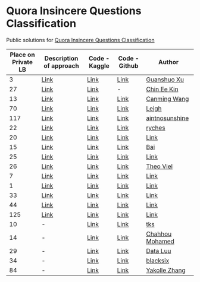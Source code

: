 # Quora Insincere Questions Classification
Public solutions for [Quora Insincere Questions Classification](https://www.kaggle.com/c/quora-insincere-questions-classification)

| Place on Private LB | Description of approach | Code - Kaggle | Code - Github | Author |
| ------------- | ------------- | ------------- | ------------- | ------------- |
| 3  | [Link](https://www.kaggle.com/c/quora-insincere-questions-classification/discussion/80495)  | [Link](https://www.kaggle.com/wowfattie/3rd-place)  | [Link]()  | [Guanshuo Xu](https://www.kaggle.com/wowfattie)  |
| 27 | [Link](https://www.kaggle.com/c/quora-insincere-questions-classification/discussion/80494)  | [Link](https://www.kaggle.com/dicksonchin93/kfold-tfidf-trial) | -  | [Chin Ee Kin](https://www.kaggle.com/dicksonchin93)  |
| 13 | [Link](https://www.kaggle.com/c/quora-insincere-questions-classification/discussion/80499)  | [Link](https://www.kaggle.com/canming/ensemble-mean-iii-64-36)  | [Link]()  | [Canming Wang](https://www.kaggle.com/canming)  |
| 70  | [Link](https://www.kaggle.com/c/quora-insincere-questions-classification/discussion/80507)  | [Link](https://www.kaggle.com/leighplt/glove-wiki-gnews-full-set?scriptVersionId=10248742)  | [Link]()  | [Leigh](https://www.kaggle.com/leighplt)  |
| 117  | [Link](https://www.kaggle.com/c/quora-insincere-questions-classification/discussion/80509)  | [Link](https://www.kaggle.com/s4sarath/0-7-in-4000-seconds)  | [Link]()  | [aintnosunshine](https://www.kaggle.com/s4sarath)  |
| 22  | [Link](https://www.kaggle.com/c/quora-insincere-questions-classification/discussion/80514)  | [Link](https://www.kaggle.com/ryches/22nd-place-solution-6-models-pos-tagging)  | [Link]()  | [ryches](https://www.kaggle.com/ryches)  |
| 20 | [Link](https://www.kaggle.com/c/quora-insincere-questions-classification/discussion/80527)  | [Link]()  | [Link]()  | [Link]()  |
| 15  | [Link]()  | [Link](https://www.kaggle.com/xiaobai1123q/15th-place-solution)  | [Link]()  | [Bai](https://www.kaggle.com/xiaobai1123q)  |
| 25  | [Link](https://www.kaggle.com/c/quora-insincere-questions-classification/discussion/80542)  | [Link]()  | [Link]()  | [Link]()  |
| 26  | [Link](https://www.kaggle.com/c/quora-insincere-questions-classification/discussion/80544)  | [Link]()  | [Link]()  | [Theo Viel](https://www.kaggle.com/theoviel)  |
| 7  | [Link](https://www.kaggle.com/c/quora-insincere-questions-classification/discussion/80561)  | [Link]()  | [Link]()  | [Link]()  |
| 1  | [Link](https://www.kaggle.com/c/quora-insincere-questions-classification/discussion/80568)  | [Link]()  | [Link]()  | [Link]()  |
| 33  | [Link](https://www.kaggle.com/c/quora-insincere-questions-classification/discussion/80577)  | [Link]()  | [Link]()  | [Link]()  |
| 44  | [Link]()  | [Link](https://www.kaggle.com/mschumacher/44th-place-add-all-the-randomness)  | [Link]()  | [Link]()  |
| 125 | [Link]()  | [Link](https://www.kaggle.com/c/quora-insincere-questions-classification/discussion/80664)  | [Link]()  | [Link]()  |
| 10 | - | [Link](https://www.kaggle.com/tks0123456789/pme-ema-6-x-8-pochs)  | [Link]()  | [tks](https://www.kaggle.com/tks0123456789)  |
| 14  | - | [Link](https://www.kaggle.com/mchahhou/fork-of-quora-lb-no-cv-2)  | [Link]()  | [Chahhou Mohamed](https://www.kaggle.com/mchahhou)  |
| 29  | - | [Link](https://www.kaggle.com/luudactam/final-sub)  | [Link]()  | [Data Luu](https://www.kaggle.com/luudactam)  |
| 34  | - | [Link](https://www.kaggle.com/blacksix/quora-34th-place-bilstm-gru-single-model)  | [Link]()  | [blacksix](https://www.kaggle.com/blacksix)  |
| 84 | - | [Link](https://www.kaggle.com/yakolle/quora2-tnn-8)  | [Link]()  | [Yakolle Zhang](https://www.kaggle.com/yakolle)  |